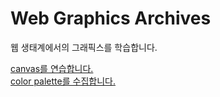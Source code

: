 # Web Graphics Archives

웹 생태계에서의 그래픽스를 학습합니다.

[canvas를 연습합니다.](/canvas/README.md)<br>
[color palette를 수집합니다.](/color-palette/README.md)<br>
